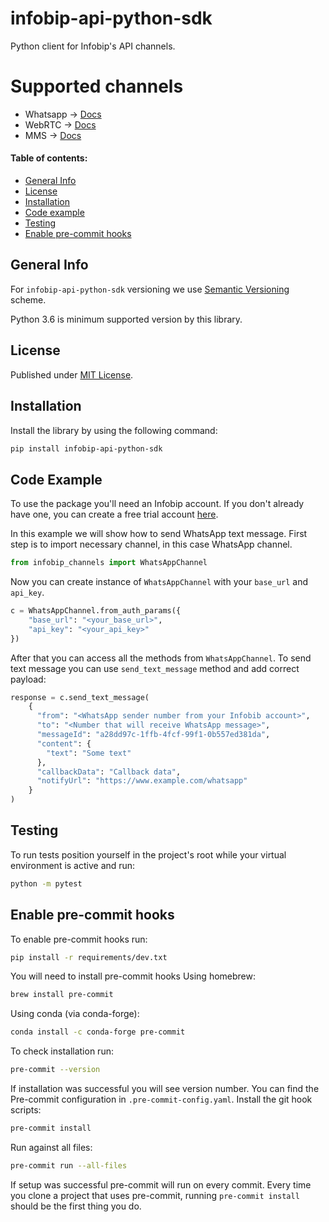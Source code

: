 # infobip-api-python-sdk
Python client for Infobip's  API channels.

# Supported channels
- Whatsapp -> [Docs](https://www.infobip.com/docs/api#channels/whatsapp)
- WebRTC -> [Docs](https://www.infobip.com/docs/api#channels/webrtc/)
- MMS -> [Docs](https://www.infobip.com/docs/api#channels/mms)

#### Table of contents:

- [General Info](#general-info)
- [License](#license)
- [Installation](#installation)
- [Code example](#code-example)
- [Testing](#testing)
- [Enable pre-commit hooks](#enable-pre-commit-hooks)

## General Info

For `infobip-api-python-sdk` versioning we use [Semantic Versioning](https://semver.org) scheme.

Python 3.6 is minimum supported version by this library.

## License

Published under [MIT License](LICENSE).

## Installation

Install the library by using the following command:
```bash
pip install infobip-api-python-sdk
```

## Code Example
To use the package you'll need an Infobip account.
If you don't already have one, you can create a free trial account [here](https://www.infobip.com/signup).

In this example we will show how to send WhatsApp text message.
First step is to import necessary channel, in this case WhatsApp channel.

```python
from infobip_channels import WhatsAppChannel
```

Now you can create instance of `WhatsAppChannel` with your `base_url` and `api_key`.

```python
c = WhatsAppChannel.from_auth_params({
    "base_url": "<your_base_url>",
    "api_key": "<your_api_key>"
})
```
After that you can access all the methods from `WhatsAppChannel`.
To send text message you can use `send_text_message` method and add correct payload:
```python
response = c.send_text_message(
    {
      "from": "<WhatsApp sender number from your Infobib account>",
      "to": "<Number that will receive WhatsApp message>",
      "messageId": "a28dd97c-1ffb-4fcf-99f1-0b557ed381da",
      "content": {
        "text": "Some text"
      },
      "callbackData": "Callback data",
      "notifyUrl": "https://www.example.com/whatsapp"
    }
)
```
## Testing
To run tests position yourself in the project's root while your virtual environment
is active and run:
```bash
python -m pytest
```

## Enable pre-commit hooks
To enable pre-commit hooks run:
```bash
pip install -r requirements/dev.txt
```
You will need to install pre-commit hooks
Using homebrew:
```bash
brew install pre-commit
```
Using conda (via conda-forge):
```bash
conda install -c conda-forge pre-commit
```
To check installation run:
```bash
pre-commit --version
```
If installation was successful you will see version number.
You can find the Pre-commit configuration in `.pre-commit-config.yaml`.
Install the git hook scripts:
```bash
pre-commit install
```
Run against all files:
```bash
pre-commit run --all-files
```
If setup was successful pre-commit will run on every commit.
Every time you clone a project that uses pre-commit, running `pre-commit install`
should be the first thing you do.
